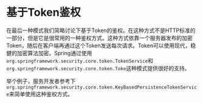 # 基于Token鉴权

在最后一种模式我们简略讨论下基于Token的鉴权。在这种方式不是HTTP标准的一部分，但是它是很常用的一种鉴权方式。这种方式依靠一个服务器发布的加密Token，随后在客户端再通过这个Token发送每次请求。Token可以使用现代，稳健的加密算法加密。Spring通过使用`org.springframework.security.core.token.TokenService`和`org.springframework.security.core.token.Toke`这种模式提供很好的支持。

举个例子，服务开发者参考下`org.springframework.security.core.token.KeyBasedPersistenceTokenService`来简单使用这种鉴权方式。